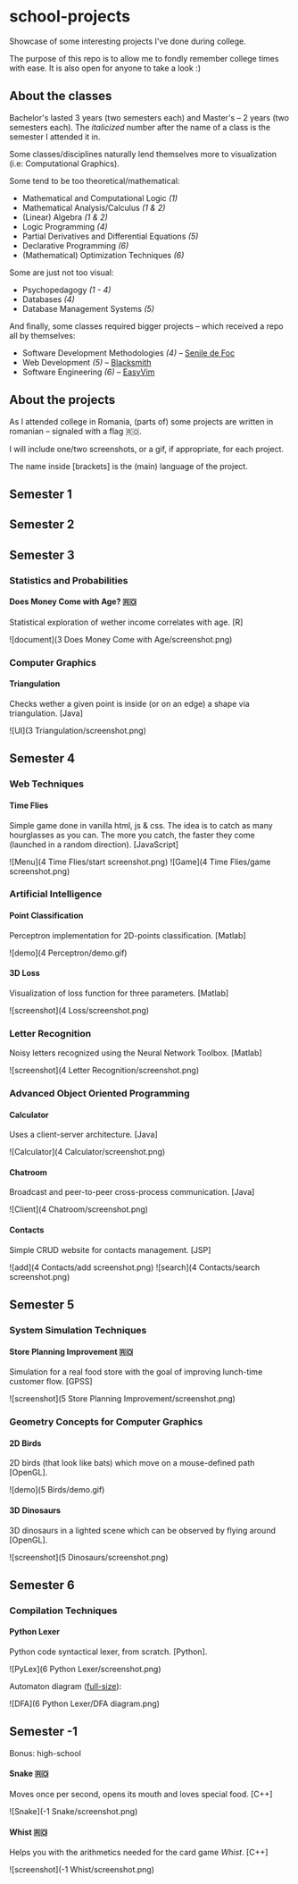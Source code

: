 # school-projects

Showcase of some interesting projects I've done during college.

The purpose of this repo is to allow me to fondly remember college times with ease. It is also open for anyone to take a look :)



## About the classes

Bachelor's lasted 3 years (two semesters each) and Master's – 2 years (two semesters each). The *italicized* number after the name of a class is the semester I attended it in.

Some classes/disciplines naturally lend themselves more to visualization (i.e: Computational Graphics).

Some tend to be too theoretical/mathematical:

* Mathematical and Computational Logic _(1)_
* Mathematical Analysis/Calculus _(1 & 2)_
* (Linear) Algebra _(1 & 2)_
* Logic Programming *(4)*
* Partial Derivatives and Differential Equations *(5)*
* Declarative Programming *(6)*
* (Mathematical) Optimization Techniques *(6)*

Some are just not too visual:

* Psychopedagogy *(1 - 4)*
* Databases *(4)*
* Database Management Systems *(5)*

And finally, some classes required bigger projects – which received a repo all by themselves:

* Software Development Methodologies *(4)* – [Senile de Foc](https://github.com/stefan1niculae/senile-de-foc)
* Web Development *(5)* – [Blacksmith](https://github.com/stefan1niculae/blacksmith)
* Software Engineering *(6)* – [EasyVim](https://github.com/stefan1niculae/easyVim)



## About the projects

As I attended college in Romania, (parts of) some projects are written in romanian – signaled with a flag  🇷🇴.

I will include one/two screenshots, or a gif, if appropriate, for each project.

The name inside [brackets] is the (main) language of the project.

## Semester 1

## Semester 2

## Semester 3

### Statistics and Probabilities

#### Does Money Come with Age? 🇷🇴

Statistical exploration of wether income correlates with age. [R]

 ![document](3 Does Money Come with Age/screenshot.png)

### Computer Graphics

#### Triangulation

Checks wether a given point is inside (or on an edge)  a shape via triangulation. [Java]

![UI](3 Triangulation/screenshot.png)

## Semester 4

### Web Techniques

#### Time Flies

Simple game done in vanilla html, js & css. The idea is to catch as many hourglasses as you can. The more you catch, the faster they come (launched in a random direction). [JavaScript] 

![Menu](4 Time Flies/start screenshot.png)
![Game](4 Time Flies/game screenshot.png)

### Artificial Intelligence

#### Point Classification

Perceptron implementation for 2D-points classification. [Matlab]

![demo](4 Perceptron/demo.gif)

#### 3D Loss

Visualization of loss function for three parameters. [Matlab]

![screenshot](4 Loss/screenshot.png)

### Letter Recognition

Noisy letters recognized using the Neural Network Toolbox. [Matlab]

![screenshot](4 Letter Recognition/screenshot.png)

### Advanced Object Oriented Programming

#### Calculator

Uses a client-server architecture. [Java]

![Calculator](4 Calculator/screenshot.png)

#### Chatroom

Broadcast and peer-to-peer cross-process communication. [Java]

 ![Client](4 Chatroom/screenshot.png)

#### Contacts

Simple CRUD website for contacts management. [JSP]

![add](4 Contacts/add screenshot.png)
![search](4 Contacts/search screenshot.png)

## Semester 5

### System Simulation Techniques

#### Store Planning Improvement 🇷🇴

Simulation for a real food store with the goal of improving lunch-time customer flow. [GPSS]

 ![screenshot](5 Store Planning Improvement/screenshot.png)

### Geometry Concepts for Computer Graphics

#### 2D Birds

2D birds (that look like bats) which move on a mouse-defined path [OpenGL].

![demo](5 Birds/demo.gif)



#### 3D Dinosaurs

3D dinosaurs in a lighted scene which can be observed by flying around [OpenGL].

![screenshot](5 Dinosaurs/screenshot.png)


## Semester 6

### Compilation Techniques

#### Python Lexer

Python code syntactical lexer, from scratch. [Python].

 ![PyLex](6 Python Lexer/screenshot.png)

Automaton diagram ([full-size](https://raw.githubusercontent.com/stefan1niculae/school-projects/master/Python%20Lexer/DFA%20diagram.png)):

![DFA](6 Python Lexer/DFA diagram.png)

## Semester -1

Bonus: high-school

#### Snake 🇷🇴

Moves once per second, opens its mouth and loves special food. [C++]

![Snake](-1 Snake/screenshot.png)



#### Whist 🇷🇴

 Helps you with the arithmetics needed for the card game _Whist_. [C++]

![screenshot](-1 Whist/screenshot.png)